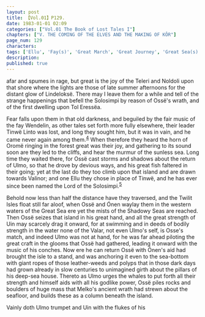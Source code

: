 ```yaml
---
layout: post
title: 【Vol.01】P129.
date: 1983-01-01 02:09
categories: ["Vol.01 The Book of Lost Tales I"]
chapters: ["V. THE COMING OF THE ELVES AND THE MAKING OF KÔR"]
page_num: 129
characters: 
tags: ['Ellu', 'Fay(s)', 'Great March', 'Great Journey', 'Great Sea(s)', 'Lindeloksë', 'Melko', 'Noldoli', 'Ónen', 'Oromë', 'Ossë', 'Shadowy Seas']
description: 
published: true
---
```


<p style="text-indent: 0;">
afar and spumes in rage, but great is the joy of the Teleri and Noldoli upon that shore where the lights are those of late summer afternoons for the distant glow of Lindeloksë. There may I leave them for a while and tell of the strange happenings that befell the Solosimpi by reason of Ossë's wrath, and of the first dwelling upon Tol Eressëa.
</p>

Fear falls upon them in that old darkness, and beguiled by the fair music of the fay Wendelin, as other tales set forth more fully elsewhere, their leader Tinwë Linto was lost, and long they sought him, but it was in vain, and he came never again among them.<SUP>[4]({{site.baseurl}}/vol01-p140)</SUP> When therefore they heard the horn of Oromë ringing in the forest great was their joy, and gathering to its sound soon are they led to the cliffs, and hear the murmur of the sunless sea. Long time they waited there, for Ossë cast storms and shadows about the return of Ulmo, so that he drove by devious ways, and his great fish faltered in their going; yet at the last do they too climb upon that island and are drawn towards Valinor; and one Ellu they chose in place of Tinwë, and he has ever since been named the Lord of the Solosimpi.<SUP>[5]({{site.baseurl}}/vol01-p140)</SUP>

Behold now less than half the distance have they traversed, and the Twilit Isles float still far aloof, when Ossë and Ónen waylay them in the western waters of the Great Sea ere yet the mists of the Shadowy Seas are reached. Then Ossë seizes that island in his great hand, and all the great strength of Uin may scarcely drag it onward, for at swimming and in deeds of bodily strength in the water none of the Valar, not even Ulmo's self, is Osse's match, and indeed Ulmo was not at hand, for he was far ahead piloting the great craft in the glooms that Ossë had gathered, leading it onward with the music of his conches. Now ere he can return Ossë with Ónen's aid had brought the isle to a stand, and was anchoring it even to the sea-bottom with giant ropes of those leather-weeds and polyps that in those dark days had grown already in slow centuries to unimagined girth about the pillars of his deep-sea house. Thereto as Ulmo urges the whales to put forth all their strength and himself aids with all his godlike power, Ossë piles rocks and boulders of huge mass that Melko's ancient wrath had strewn about the seafloor, and builds these as a column beneath the island.

Vainly doth Ulmo trumpet and Uin with the flukes of his

